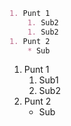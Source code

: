 ```markdown
1. Punt 1
    1. Sub2
    1. Sub2
1. Punt 2
    * Sub
```

1. Punt 1
    1. Sub1
    1. Sub2
1. Punt 2
    * Sub